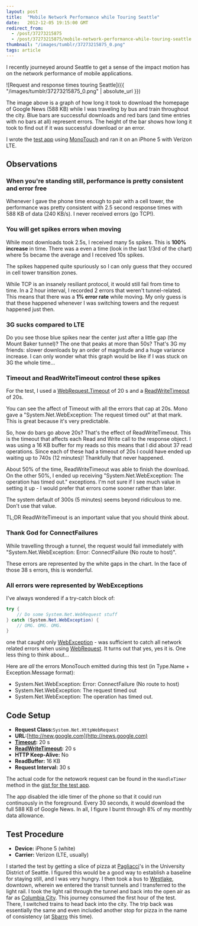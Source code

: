 ```yaml
---
layout: post
title:  "Mobile Network Performance while Touring Seattle"
date:   2012-12-05 19:15:00 GMT
redirect_from:
  - /post/37273215875
  - /post/37273215875/mobile-network-performance-while-touring-seattle
thumbnail: "/images/tumblr/37273215875_0.png"
tags: article
---
```



I recently journeyed around Seattle to get a sense of the impact motion has on the network performance of mobile applications.

![Request and response times touring Seattle]({{ "/images/tumblr/37273215875_0.png" | absolute_url }})

The image above is a graph of how long it took to download the homepage of Google News (588 KB) while I was traveling by bus and train throughout the city. Blue bars are successful downloads and red bars (and time entries with no bars at all) represent errors. The height of the bar shows how long it took to find out if it was successful download or an error.

I wrote the [test app](https://gist.github.com/4210793) using [MonoTouch](http://xamarin.com) and ran it on an iPhone 5 with Verizon LTE.


## Observations



### When you're standing still, performance is pretty consistent and error free


Whenever I gave the phone time enough to pair with a cell tower, the performance was pretty consistent with 2.5 second response times with 588 KB of data (240 KB/s). I never received errors (go TCP!).


### You will get spikes errors when moving


While most downloads took 2.5s, I received many 5s spikes. This is **100% increase** in time. There was a even a time (look in the last 1/3rd of the chart) where 5s became the average and I received 10s spikes.

The spikes happened quite spuriously so I can only guess that they occured in cell tower transition zones.

While TCP is an insanely resiliant protocol, it would still fail from time to time. In a 2 hour interval, I recorded 2 errors that weren't tunnel-related. This means that there was a **1% error rate** while moving. My only guess is that these happened whenever I was switching towers and the request happened just then.


### 3G sucks compared to LTE


Do you see those blue spikes near the center just after a little gap (the Mount Baker tunnel)? The one that peaks at more than 50s? That's 3G my friends: slower downloads by an order of magnitude and a huge variance increase. I can only wonder what this graph would be like if I was stuck on 3G the whole time...


### Timeout and ReadWriteTimeout control these spikes


For the test, I used a [WebRequest.Timeout](http://msdn.microsoft.com/en-us/library/system.net.httpwebrequest.timeout.aspx) of 20 s and a [ReadWriteTimeout](http://msdn.microsoft.com/en-us/library/system.net.httpwebrequest.readwritetimeout.aspx) of 20s.

You can see the affect of Timeout with all the errors that cap at 20s. Mono gave a "System.Net.WebException: The request timed out" at that mark. This is great because it's very predictable.

So, how do bars go above 20s? That's the effect of ReadWriteTimeout. This is the timeout that affects each Read and Write call to the response object. I was using a 16 KB buffer for my reads so this means that I did about 37 read operations. Since each of these had a timeout of 20s I could have ended up waiting up to 740s (12 minutes)! Thankfully that never happened.

About 50% of the time, ReadWriteTimeout was able to finish the download. On the other 50%, I ended up receiving "System.Net.WebException: The operation has timed out." exceptions. I'm not sure if I see much value in setting it up - I would prefer that errors come sooner rather than later.

The system default of 300s (5 minutes) seems beyond ridiculous to me. Don't use that value.

TL;DR ReadWriteTimeout is an important value that you should think about.


### Thank God for ConnectFailures


While travelling through a tunnel, the request would fail immediately with "System.Net.WebException: Error: ConnectFailure (No route to host)".

These errors are represented by the white gaps in the chart. In the face of those 38 s errors, this is wonderful.


### All errors were represented by WebExceptions


I've always wondered if a try-catch block of:

```csharp
try {
    // Do some System.Net.WebRequest stuff
} catch (System.Net.WebException) {
    // OMG. OMG. OMG.
}
```


one that caught only [WebException](http://msdn.microsoft.com/en-us/library/system.net.webexception.aspx) - was sufficient to catch all network related errors when using [WebRequest](http://msdn.microsoft.com/en-us/library/system.net.webrequest.aspx). It turns out that yes, yes it is. One less thing to think about...

Here are *all* the errors MonoTouch emitted during this test (in Type.Name + Exception.Message format):

* System.Net.WebException: Error: ConnectFailure (No route to host)
* System.Net.WebException: The request timed out
* System.Net.WebException: The operation has timed out.


## Code Setup


* **Request Class:**`System.Net.HttpWebRequest`
* **URL:**[http://new.google.com](http://news.google.com)
* **[Timeout](http://msdn.microsoft.com/en-us/library/system.net.httpwebrequest.timeout.aspx):** 20 s
* **[ReadWriteTimeout](http://msdn.microsoft.com/en-us/library/system.net.httpwebrequest.readwritetimeout.aspx):** 20 s
* **HTTP Keep-Alive:** No
* **ReadBuffer:** 16 KB
* **Request Interval:** 30 s

The actual code for the netowork request can be found in the `HandleTimer` method in the [gist for the test app](https://gist.github.com/4210793#L98).

The app disabled the idle timer of the phone so that it could run continuously in the foreground. Every 30 seconds, it would download the full 588 KB of Google News. In all, I figure I burnt through 8% of my monthly data allowance.


## Test Procedure


* **Device:** iPhone 5 (white)
* **Carrier:** Verizon (LTE, usually)

I started the test by getting a slice of pizza at [Pagliacci](https://maps.google.com/maps?q=4529+University+Way+NE+Seattle,+WA+98105&hl=en&sll=47.775216,-122.310617&sspn=0.007153,0.010343&hnear=4529+University+Way+NE,+Seattle,+Washington+98105&t=m&z=17)'s in the University District of Seattle. I figured this would be a good way to establish a baseline for staying still, and I was very hungry. I then took a bus to [Westlake](http://www.soundtransit.org/Rider-Guide/Westlake-Station.xml), downtown, wherein we entered the transit tunnels and I transferred to the light rail. I took the light rail through the tunnel and back into the open air as far as [Columbia City](http://www.soundtransit.org/Rider-Guide/Columbia-City-Station.xml). This journey consumed the first hour of the test. There, I switched trains to head back into the city. The trip back was essentially the same and even included another stop for pizza in the name of consistency (at [Sbarro](https://maps.google.com/maps?q=400+PINE+ST.+%23332,SEATTLE,WA,98101) this time).
